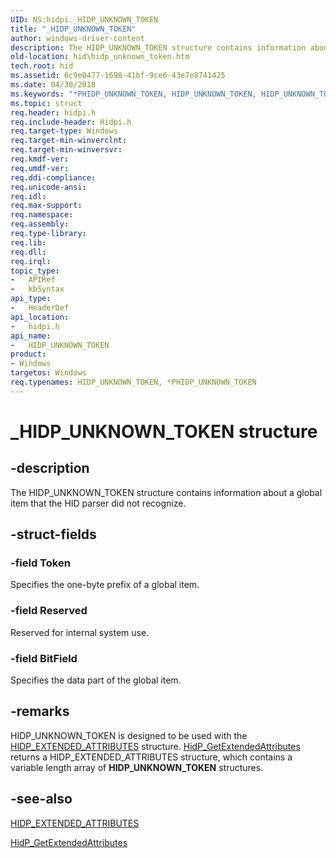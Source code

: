 ```yaml
---
UID: NS:hidpi._HIDP_UNKNOWN_TOKEN
title: "_HIDP_UNKNOWN_TOKEN"
author: windows-driver-content
description: The HIDP_UNKNOWN_TOKEN structure contains information about a global item that the HID parser did not recognize.
old-location: hid\hidp_unknown_token.htm
tech.root: hid
ms.assetid: 6c9e0477-1698-41bf-9ce6-43e7e8741425
ms.date: 04/30/2018
ms.keywords: "*PHIDP_UNKNOWN_TOKEN, HIDP_UNKNOWN_TOKEN, HIDP_UNKNOWN_TOKEN structure [Human Input Devices], PHIDP_UNKNOWN_TOKEN, PHIDP_UNKNOWN_TOKEN structure pointer [Human Input Devices], _HIDP_UNKNOWN_TOKEN, hid.hidp_unknown_token, hidpi/HIDP_UNKNOWN_TOKEN, hidpi/PHIDP_UNKNOWN_TOKEN, hidstrct_646ea225-5fff-4430-9112-06bb4cf8c988.xml"
ms.topic: struct
req.header: hidpi.h
req.include-header: Hidpi.h
req.target-type: Windows
req.target-min-winverclnt: 
req.target-min-winversvr: 
req.kmdf-ver: 
req.umdf-ver: 
req.ddi-compliance: 
req.unicode-ansi: 
req.idl: 
req.max-support: 
req.namespace: 
req.assembly: 
req.type-library: 
req.lib: 
req.dll: 
req.irql: 
topic_type:
-	APIRef
-	kbSyntax
api_type:
-	HeaderDef
api_location:
-	hidpi.h
api_name:
-	HIDP_UNKNOWN_TOKEN
product:
- Windows
targetos: Windows
req.typenames: HIDP_UNKNOWN_TOKEN, *PHIDP_UNKNOWN_TOKEN
---
```


# _HIDP_UNKNOWN_TOKEN structure


## -description


The HIDP_UNKNOWN_TOKEN structure contains information about a global item that the HID parser did not recognize.


## -struct-fields




### -field Token

Specifies the one-byte prefix of a global item.


### -field Reserved

Reserved for internal system use.


### -field BitField

Specifies the data part of the global item.


## -remarks



HIDP_UNKNOWN_TOKEN is designed to be used with the <a href="https://msdn.microsoft.com/library/windows/hardware/ff539701">HIDP_EXTENDED_ATTRIBUTES</a> structure. <a href="https://msdn.microsoft.com/library/windows/hardware/ff539721">HidP_GetExtendedAttributes</a> returns a HIDP_EXTENDED_ATTRIBUTES structure, which contains a variable length array of <b>HIDP_UNKNOWN_TOKEN</b> structures.




## -see-also




<a href="https://msdn.microsoft.com/library/windows/hardware/ff539701">HIDP_EXTENDED_ATTRIBUTES</a>



<a href="https://msdn.microsoft.com/library/windows/hardware/ff539721">HidP_GetExtendedAttributes</a>
 

 

